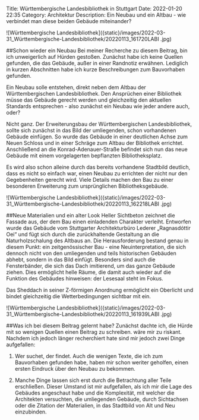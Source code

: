 Title: Württembergische Landesbibliothek in Stuttgart 
Date: 2022-01-20 22:35
Category: Architektur
Description: Ein Neubau und ein Altbau - wie verbindet man diese beiden Gebäude miteinander? 

![Württembergische Landesbibliothek]({static}/images/2022-03-31_Württembergische-Landesbibliothek/20220113_161720LABI .jpg)

##Schon wieder ein Neubau 
Bei meiner Recherche zu diesem Beitrag, bin ich unweigerlich auf Hürden gestoßen.
Zunächst habe ich keine Quellen gefunden, die das Gebäude, außer in einer Randnotiz erwähnen.
Lediglich in kurzen Abschnitten habe ich kurze Beschreibungen zum Bauvorhaben gefunden. 

Ein Neubau solle entstehen, direkt neben dem Altbau der Württembergischen Landesbibliothek.
Den Ansprüchen einer Bibliothek müsse das Gebäude gerecht werden und gleichzeitig den aktuellen Standards entsprechen - also zunächst ein Neubau wie jeder andere auch, oder?

Nicht ganz.
Der Erweiterungsbau der Württembergischen Landesbibliothek, sollte sich zunächst in das Bild der umliegenden, schon vorhandenen Gebäude einfügen.
So wurde das Gebäude in einer deutlichen Achse zum Neuen Schloss und in einer Schräge zum Altbau der Bibliothek errichtet.
Anschließend an die Konrad-Adenauer-Straße befindet sich nun das neue Gebäude mit einem vorgelagerten bepflanzten Bibliotheksplatz. 

Es wird also schon alleine durch das bereits vorhandene Stadtbild deutlich, dass es nicht so einfach war, einen Neubau zu errichten der nicht nur den Gegebenheiten gerecht wird.
Viele Details machen den Bau zu einer besonderen Erweiterung zum ursprünglichen Bibliotheksgebäude.

![Württembergische Landesbibliothek]({static}/images/2022-03-31_Württembergische-Landesbibliothek/20220113_162218LABI .jpg)

##Neue Materialien und ein alter Look
Heller Sichtbeton zeichnet die Fassade aus, der dem Bau einen einladenden Charakter verleiht.
Entworfen wurde das Gebäude vom Stuttgarter Architekturbüro Lederer „Ragnasdóttir Oei“ und fügt sich durch die zurückhaltende Gestaltung an die Naturholzschalung des Altbaus an.
Die Herausforderung bestand genau in diesem Punkt: ein zeitgenössischer Bau - eine Neuinterpretation, die sich dennoch nicht von den umliegenden und teils historischen Gebäuden abhebt, sondern in das Bild einfügt.
Besonders sind auch die Fensterbänder, die sich das Dach imitierend, um das ganze Gebäude ziehen.
Dies ermöglicht helle Räume, die damit auch wieder auf die Funktion des Gebäudes hinweisen: der Lesesaal steht im Fokus. 

Das Sheddach in seiner Z-förmigen Anordnung ermöglicht ein Oberlicht und bindet gleichzeitig die Wetterbedingungen sichtbar mit ein.

![Württembergische Landesbibliothek]({static}/images/2022-03-31_Württembergische-Landesbibliothek/20220113_161939LABI .jpg)

##Was ich bei diesem Beitrag gelernt habe?
Zunächst dachte ich, die Hürde mit so wenigen Quellen einen Beitrag zu schreiben.
wäre mir zu riskant.
Nachdem ich jedoch länger recherchiert hate sind mir jedoch zwei Dinge aufgefallen: 

1. Wer suchet, der findet.
Auch die wenigen Texte, die ich zum Bauvorhaben gefunden habe, haben mir schon weriter geholfen, einen ersten Eindruck über den Neubau zu bekommen. 

2. Manche Dinge lassen sich erst durch die Betrachtung aller Teile erschließen.
Dieser Umstand ist mir aufgefallen, als ich mir die Lage des Gebäudes angeschaut habe und die Komplexität, mit welcher die Architekten versuchten, die umliegenden Gebäude, durch Sichtachsen oder die Zitation der Materialien, in das Stadtbild von Alt und Neu einzubinden. 
